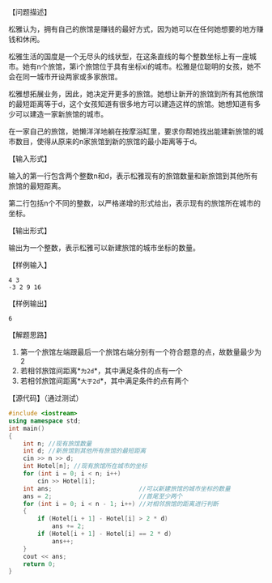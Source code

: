 【问题描述】

​    松雅认为，拥有自己的旅馆是赚钱的最好方式，因为她可以在任何她想要的地方赚钱和休闲。

​    松雅生活的国度是一个无尽头的线状型，在这条直线的每个整数坐标上有一座城市。她有n个旅馆，第i个旅馆位于具有坐标xi的城市。松雅是位聪明的女孩，她不会在同一城市开设两家或多家旅馆。

​    松雅想拓展业务，因此，她决定开更多的旅馆。她想让新开的旅馆到所有其他旅馆的最短距离等于d，这个女孩知道有很多地方可以建造这样的旅馆。她想知道有多少可以建造一家新旅馆的城市。 

​    在一家自己的旅馆，她懒洋洋地躺在按摩浴缸里，要求你帮她找出能建新旅馆的城市数目，使得从原来的n家旅馆到新的旅馆的最小距离等于d。 

【输入形式】

   输入的第一行包含两个整数n和d，表示松雅现有的旅馆数量和新旅馆到其他所有旅馆的最短距离。

   第二行包括n个不同的整数，以严格递增的形式给出，表示现有的旅馆所在城市的坐标。

【输出形式】

   输出为一个整数，表示松雅可以新建旅馆的城市坐标的数量。

【样例输入】

```
4 3
-3 2 9 16
```

【样例输出】

```
6
```

【解题思路】

1. 第一个旅馆左端跟最后一个旅馆右端分别有一个符合题意的点，故数量最少为2
2. 若相邻旅馆间距离*`为2d`*，其中满足条件的点有一个
3. 若相邻旅馆间距离*`大于2d`*，其中满足条件的点有两个

【源代码】（通过测试）

```c++
#include <iostream>
using namespace std;
int main()
{
    int n; //现有旅馆数量
    int d; //新旅馆到其他所有旅馆的最短距离
    cin >> n >> d;
    int Hotel[n]; //现有旅馆所在城市的坐标
    for (int i = 0; i < n; i++)
        cin >> Hotel[i];
    int ans;                        //可以新建旅馆的城市坐标的数量
    ans = 2;                        //首尾至少两个
    for (int i = 0; i < n - 1; i++) //对相邻旅馆的距离进行判断
    {
        if (Hotel[i + 1] - Hotel[i] > 2 * d)
            ans += 2;
        if (Hotel[i + 1] - Hotel[i] == 2 * d)
            ans++;
    }
    cout << ans;
    return 0;
}
```

